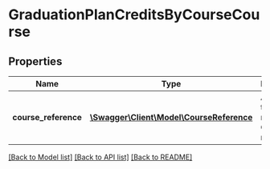 # GraduationPlanCreditsByCourseCourse

## Properties
Name | Type | Description | Notes
------------ | ------------- | ------------- | -------------
**course_reference** | [**\Swagger\Client\Model\CourseReference**](CourseReference.md) | A reference to the related Course resource. | [optional] 

[[Back to Model list]](../README.md#documentation-for-models) [[Back to API list]](../README.md#documentation-for-api-endpoints) [[Back to README]](../README.md)


